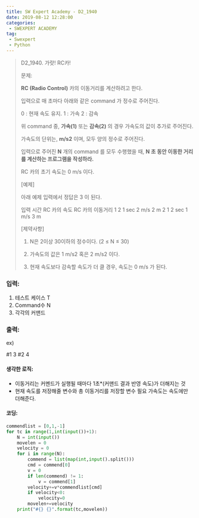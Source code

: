 ```yaml
---
title: SW Expert Academy - D2_1940
date: 2019-08-12 12:28:00
categories:
 - SWEXPERT ACADEMY
tag:
 - Swexpert
 - Python
---
```


> D2_1940. 가랏! RC카!
>
> 문제:
>
> **RC (Radio Control)** 카의 이동거리를 계산하려고 한다.
>
> 입력으로 매 초마다 아래와 같은 command 가 정수로 주어진다.
>
> 0 : 현재 속도 유지.
> 1 : 가속
> 2 : 감속
>
> 위 command 중, **가속(1)** 또는 **감속(2)** 의 경우 가속도의 값이 추가로 주어진다.
>
> 가속도의 단위는, **m/s2** 이며, 모두 양의 정수로 주어진다.
>
> 입력으로 주어진 **N** 개의 command 를 모두 수행했을 때, **N 초 동안 이동한 거리를 계산하는 프로그램을 작성하라.**
>
> RC 카의 초기 속도는 0 m/s 이다.  
>
> [예제]
>
> 아래 예제 입력에서 정답은 3 이 된다.
>
> 입력         시간     RC 카의 속도 RC     카의 이동거리
> 1 2          1 sec          2 m/s                    2 m
> 2 1          2 sec          1 m/s                    3 m
>
> [제약사항]
>
> 1. N은 2이상 30이하의 정수이다. (2 ≤ N ≤ 30)
>
> 2. 가속도의 값은 1 m/s2 혹은 2 m/s2 이다.
>
> 3. 현재 속도보다 감속할 속도가 더 클 경우, 속도는 0 m/s 가 된다.

### 입력:

1. 테스트 케이스 T
2. Command수 N
3. 각각의 커맨드



### 출력:

ex)

#1 3
#2 4

#### 생각한 로직:

- 이동거리는 커멘드가 실행될 때마다 1초*(커맨드 결과 반영 속도)가 더해지는 것
- 현재 속도를 저장해줄 변수와 총 이동거리를 저장할 변수 필요 가속도는 속도에만 더해준다.



#### 코딩:

```python
commendlist = [0,1,-1]
for tc in range(1,int(input())+1):
    N = int(input())
    movelen = 0
    velocity = 0
    for i in range(N):
        commend = list(map(int,input().split()))
        cmd = commend[0]
        v = 0
        if len(commend) != 1:
            v = commend[1]
        velocity+=v*commendlist[cmd]
        if velocity<0:
            velocity=0
        movelen+=velocity
    print("#{} {}".format(tc,movelen))

```



[출처]: https://www.swexpertacademy.com/